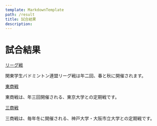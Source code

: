```yaml
---
template: MarkdownTemplate
path: /result
title: 試合結果
description:
---
```


# 試合結果

[リーグ戦](/result/league)

関東学生バドミントン連盟リーグ戦は年二回、春と秋に開催されます。

[東商戦](/result/tosho)

東商戦は、年三回開催される、東京大学との定期戦です。

[三商戦](/result/sansho)

三商戦は、毎年冬に開催される、神戸大学・大阪市立大学との定期戦です。
